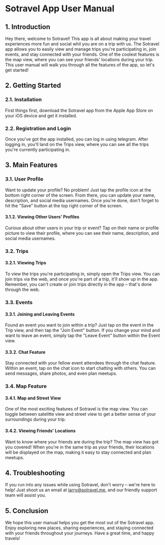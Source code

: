 # Sotravel App User Manual

## 1. Introduction

Hey there, welcome to Sotravel! This app is all about making your travel
experiences more fun and social whil you are on a trip with us. The Sotravel app allows you to easily view and manage
trips you're participating in, join events, and stay connected with your
friends. One of the coolest features is the map view, where you can see your
friends' locations during your trip. This user manual will walk you through all
the features of the app, so let's get started!

## 2. Getting Started

### 2.1. Installation

First things first, download the Sotravel app from the Apple App Store on your
iOS device and get it installed.

### 2.2. Registration and Login

Once you've got the app installed, you can log in using telegram. After logging
in, you'll land on the Trips view, where you can see all the trips you're
currently participating in.

## 3. Main Features

### 3.1. User Profile

Want to update your profile? No problem! Just tap the profile icon at the bottom
right corner of the screen. From there, you can update your name, description,
and social media usernames. Once you're done, don't forget to hit the "Save"
button at the top right corner of the screen.

#### 3.1.2. Viewing Other Users' Profiles

Curious about other users in your trip or event? Tap on their name or profile
picture to view their profile, where you can see their name, description, and
social media usernames.

### 3.2. Trips

#### 3.2.1. Viewing Trips

To view the trips you're participating in, simply open the Trips view. You can
join trips via the web, and once you're part of a trip, it'll show up in the
app. Remember, you can't create or join trips directly in the app – that's done
through the web.

### 3.3. Events

#### 3.3.1. Joining and Leaving Events

Found an event you want to join within a trip? Just tap on the event in the Trip
view, and then tap the "Join Event" button. If you change your mind and want to
leave an event, simply tap the "Leave Event" button within the Event view.

#### 3.3.2. Chat Feature

Stay connected with your fellow event attendees through the chat feature. Within
an event, tap on the chat icon to start chatting with others. You can send
messages, share photos, and even plan meetups.

### 3.4. Map Feature

#### 3.4.1. Map and Street View

One of the most exciting features of Sotravel is the map view. You can toggle
between satelitte view and street view to get a better sense of your surroundings
during your trip.

#### 3.4.2. Viewing Friends' Locations

Want to know where your friends are during the trip? The map view has got you
covered! When you're in the same trip as your friends, their locations will be
displayed on the map, making it easy to stay connected and plan meetups.

## 4. Troubleshooting

If you run into any issues while using Sotravel, don't worry – we're here to
help! Just shoot us an email at
[larry@sotravel.me](mailto:larry@sotravel.me), and our friendly support
team will assist you.

## 5. Conclusion

We hope this user manual helps you get the most out of the Sotravel app. Enjoy
exploring new places, sharing experiences, and staying connected with your
friends throughout your journeys. Have a great time, and happy travels!
